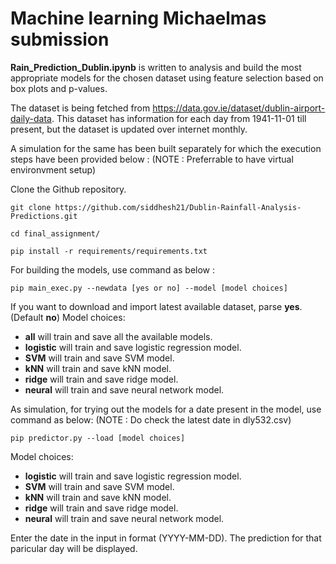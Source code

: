 # Machine learning Michaelmas submission

**Rain_Prediction_Dublin.ipynb** is written to analysis and build the most appropriate models for the chosen dataset using feature selection based on box plots and p-values.

The dataset is being fetched from https://data.gov.ie/dataset/dublin-airport-daily-data.
This dataset has information for each day from 1941-11-01 till present, but the dataset is updated over internet monthly.

A simulation for the same has been built separately for which the execution steps have been provided below :
(NOTE : Preferrable to have virtual environvment setup)

Clone the Github repository.
```
git clone https://github.com/siddhesh21/Dublin-Rainfall-Analysis-Predictions.git

cd final_assignment/

pip install -r requirements/requirements.txt
```

For building the models, use command as below :
```
pip main_exec.py --newdata [yes or no] --model [model choices]
```
If you want to download and import latest available dataset, parse **yes**. (Default **no**)
Model choices:
* **all** will train and save all the available models.
* **logistic** will train and save logistic regression model.
* **SVM** will train and save SVM model.
* **kNN** will train and save kNN model.
* **ridge** will train and save ridge model.
* **neural** will train and save neural network model. 

As simulation, for trying out the models for a date present in the model, use command as below:
(NOTE : Do check the latest date in dly532.csv)
```
pip predictor.py --load [model choices]
```
Model choices:
* **logistic** will train and save logistic regression model.
* **SVM** will train and save SVM model.
* **kNN** will train and save kNN model.
* **ridge** will train and save ridge model.
* **neural** will train and save neural network model. 

Enter the date in the input in format (YYYY-MM-DD).
The prediction for that paricular day will be displayed.
